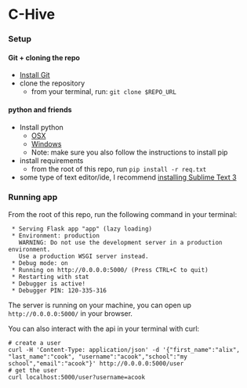# C-Hive

### Setup
#### Git + cloning the repo
* [Install Git](https://git-scm.com/book/en/v2/Getting-Started-Installing-Git)
* clone the repository
    * from your terminal, run: ```git clone $REPO_URL```
#### python and friends

* Install python
    * [OSX](https://medium.com/@yangnana11/installing-python-2-on-mac-os-x-d0f1c9c4d808)
    * [Windows](https://docs.python-guide.org/starting/install/win/)
    * Note: make sure you also follow the instructions to install pip
* install requirements
    * from the root of this repo, run
    ```pip install -r req.txt```
* some type of text editor/ide, I recommend [installing Sublime Text 3](https://www.sublimetext.com/3)
### Running app
From the root of this repo, run the following command in your terminal:

```(venv) acook@acook-mac chive $ python ./app.py
 * Serving Flask app "app" (lazy loading)
 * Environment: production
   WARNING: Do not use the development server in a production environment.
   Use a production WSGI server instead.
 * Debug mode: on
 * Running on http://0.0.0.0:5000/ (Press CTRL+C to quit)
 * Restarting with stat
 * Debugger is active!
 * Debugger PIN: 120-335-316
 ```

The server is running on your machine, you can open up `http://0.0.0.0:5000/` in your browser.

You can also interact with the api in your terminal with curl:
```
# create a user
curl -H 'Content-Type: application/json' -d '{"first_name":"alix", "last_name":"cook", "username":"acook","school":"my school","email":"acook"}' http://0.0.0.0:5000/user
# get the user
curl localhost:5000/user?username=acook
```
